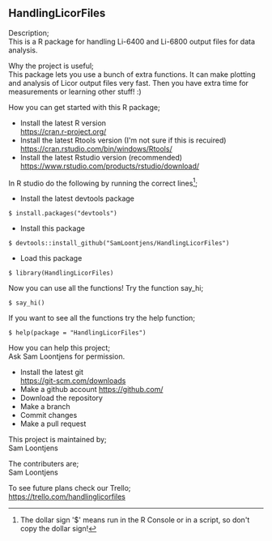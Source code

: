 ## HandlingLicorFiles

Description;\
This is a R package for handling Li-6400 and Li-6800 output files for data analysis.

Why the project is useful;\
This package lets you use a bunch of extra functions. It can make plotting and analysis of Licor output files very fast. Then you have extra time for measurements or learning other stuff! :)

How you can get started with this R package;
- Install the latest R version\
  https://cran.r-project.org/
- Install the latest Rtools version (I'm not sure if this is recuired)\
  https://cran.rstudio.com/bin/windows/Rtools/
- Install the latest Rstudio version (recommended)\
  https://www.rstudio.com/products/rstudio/download/

In R studio do the following by running the correct lines[^1];
- Install the latest devtools package        
```
$ install.packages("devtools")
```
- Install this package 
```
$ devtools::install_github("SamLoontjens/HandlingLicorFiles")
```
- Load this package                      
```
$ library(HandlingLicorFiles)
```
[^1]: The dollar sign '$' means run in the R Console or in a script, so don't copy the dollar sign!

Now you can use all the functions!
Try the function say_hi;
```
$ say_hi()
```
If you want to see all the functions try the help function;
```
$ help(package = "HandlingLicorFiles")
```

How you can help this project;\
Ask Sam Loontjens for permission.
- Install the latest git\
https://git-scm.com/downloads
- Make a github account
https://github.com/
- Download the repository
- Make a branch
- Commit changes
- Make a pull request

This project is maintained by;\
Sam Loontjens

The contributers are;\
Sam Loontjens

To see future plans check our Trello;\
https://trello.com/handlinglicorfiles

